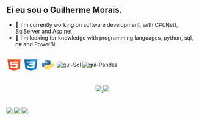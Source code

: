 
## Ei eu sou o Guilherme Morais.

- 🔭 I'm currently working on software development, with C#(.Net), SqlServer and Asp.net .
- 🌱 I'm looking for knowledge with programming languages, python, sql, c# and PowerBi.

<div style="display: inline_block"><br>
  <img align="center" alt="gui-HTML" height="30" width="40" src="https://raw.githubusercontent.com/devicons/devicon/master/icons/html5/html5-original.svg">
  <img align="center" alt="gui-CSS" height="30" width="40" src="https://raw.githubusercontent.com/devicons/devicon/master/icons/css3/css3-original.svg">
  <img align="center" alt="gui-Python" height="30" width="40" src="https://raw.githubusercontent.com/devicons/devicon/master/icons/python/python-original.svg">
  <img align="center" alt="gui-Sql" height="30" width="40" src="https://img.shields.io/badge/Microsoft_SQL_Server-CC2927?style=for-the-badge&logo=microsoft-sql-server&logoColor=white">
  <img align="center" alt="gui-Pandas" height="30" width="40"  src="https://cdn.jsdelivr.net/gh/devicons/devicon/icons/pandas/pandas-original-wordmark.svg" />
</div>

  #
  
<div align="center">
  <a href="https://github.com/gui03021995">
  <img height="180em" src="https://github-readme-stats.vercel.app/api?username=gui03021995&show_icons=true&theme=dark&include_all_commits=true&count_private=true"/>
  <img height="180em" src="https://github-readme-stats.vercel.app/api/top-langs/?username=gui03021995&layout=compact&langs_count=7&theme=dark"/>
</div>

#
<div> 
  <a href="https://instagram.com/morais_gui" target="_blank"><img src="https://img.shields.io/badge/-Instagram-%23E4405F?style=for-the-badge&logo=instagram&logoColor=white" target="_blank"></a>
  <a href = "mailto:morais3295@gmail.com"><img src="https://img.shields.io/badge/-Gmail-%23333?style=for-the-badge&logo=gmail&logoColor=white" target="_blank"></a>
  <a href="https://www.linkedin.com/in/guilherme-morais-a58548123" target="_blank"><img src="https://img.shields.io/badge/-LinkedIn-%230077B5?style=for-the-badge&logo=linkedin&logoColor=white" target="_blank"></a> 

</div>
